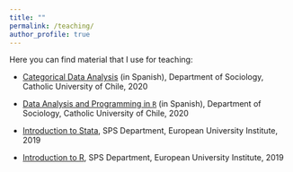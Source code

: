 ```yaml
---
title: ""
permalink: /teaching/
author_profile: true
---
```



Here you can find material that I use for teaching:

- [Categorical Data Analysis](https://github.com/mebucca/cda_soc3070) (in Spanish), Department of Sociology, Catholic University of Chile, 2020

- [Data Analysis and Programming in `R`](https://github.com/mebucca/dapr_soc4001) (in Spanish), Department of Sociology, Catholic University of Chile, 2020

- [Introduction to Stata](https://github.com/mebucca/Introduction-to-Stata), SPS Department, European University Institute, 2019

- [Introduction to R](https://github.com/mebucca/Introduction-to-R), SPS Department, European University Institute, 2019




